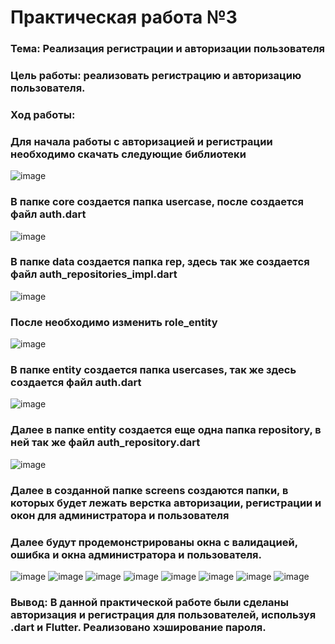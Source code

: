 # Практическая работа №3

### Тема: Реализация регистрации и авторизации пользователя
### Цель работы: реализовать регистрацию и авторизацию пользователя.
###
### Ход работы:
### Для начала работы с авторизацией и регистрации необходимо скачать следующие библиотеки
![image](https://user-images.githubusercontent.com/99389490/204167186-04892327-e22e-4a70-b25a-150c60995b1a.png)
###
### В папке core создается папка usercase, после создается файл auth.dart
![image](https://user-images.githubusercontent.com/99389490/204167219-88460ab4-4a90-4f11-88b4-00d3f3bacca4.png)
###
### В папке data создается папка rep, здесь так же создается файл auth_repositories_impl.dart
![image](https://user-images.githubusercontent.com/99389490/204167268-1bc85d57-e7b3-450f-8997-8818520e1bcb.png)
###
### После необходимо изменить role_entity
![image](https://user-images.githubusercontent.com/99389490/204167289-89d4b941-a479-4e15-8028-be4e67d1ba2f.png)
###
### В папке entity создается папка usercases, так же здесь создается файл auth.dart
![image](https://user-images.githubusercontent.com/99389490/204167401-4e9c7d06-c53b-47c7-a825-2923975544fa.png)
###
### Далее в папке entity создается еще одна папка repository, в ней так же файл auth_repository.dart
![image](https://user-images.githubusercontent.com/99389490/204167496-6fdaa902-9a78-4d15-93e8-0e0ce05a86ec.png)
###
### Далее в созданной папке screens создаются папки, в которых будет лежать верстка авторизации, регистрации и окон для администратора и пользователя
### Далее будут продемонстрированы окна с валидацией, ошибка и окна администратора и пользователя.
![image](https://user-images.githubusercontent.com/99389490/204167512-b94f0283-595e-411e-866f-f2d3b7f24cac.png)
![image](https://user-images.githubusercontent.com/99389490/204169287-e62ffdbc-3739-4ae6-a57d-fa0d4d141021.png)
![image](https://user-images.githubusercontent.com/99389490/204169034-8b8cdfaf-eaf5-4ea8-90df-8aff12a8d6df.png)
![image](https://user-images.githubusercontent.com/99389490/204169071-e536c81a-58ce-43a1-8f3d-db512eb48b1d.png)
![image](https://user-images.githubusercontent.com/99389490/204169105-da1a8f6e-7969-47bc-9b41-b54b9c6c1959.png)
![image](https://user-images.githubusercontent.com/99389490/204169129-5cb03362-5215-4f43-8e9d-4a8e52ce6c98.png)
![image](https://user-images.githubusercontent.com/99389490/204169173-2674152c-b893-42b3-a64d-29a690a160e5.png)
![image](https://user-images.githubusercontent.com/99389490/204169211-ab2ee91b-89df-4055-aab2-7cbd18a3c6c6.png)
###
### Вывод: В данной практической работе были сделаны авторизация и регистрация для пользователей, используя .dart и Flutter. Реализовано хэширование пароля.
